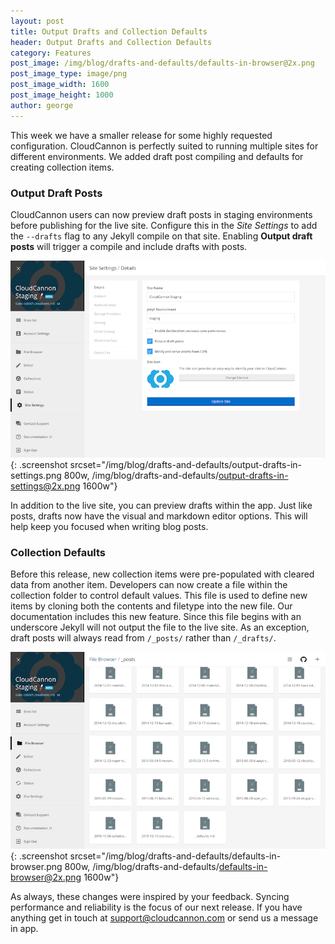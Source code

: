 ```yaml
---
layout: post
title: Output Drafts and Collection Defaults
header: Output Drafts and Collection Defaults
category: Features
post_image: /img/blog/drafts-and-defaults/defaults-in-browser@2x.png
post_image_type: image/png
post_image_width: 1600
post_image_height: 1000
author: george
---
```


This week we have a smaller release for some highly requested configuration. CloudCannon is perfectly suited to running multiple sites for different environments. We added draft post compiling and defaults for creating collection items.

### Output Draft Posts

CloudCannon users can now preview draft posts in staging environments before publishing for the live site. Configure this in the *Site Settings* to add the `--drafts` flag to any Jekyll compile on that site. Enabling **Output draft posts** will trigger a compile and include drafts with posts.

![Output draft posts option in Site Settings](/img/blog/drafts-and-defaults/output-drafts-in-settings.png){: .screenshot srcset="/img/blog/drafts-and-defaults/output-drafts-in-settings.png 800w, /img/blog/drafts-and-defaults/output-drafts-in-settings@2x.png 1600w"}

In addition to the live site, you can preview drafts within the app. Just like posts, drafts now have the visual and markdown editor options. This will help keep you focused when writing blog posts.

### Collection Defaults

Before this release, new collection items were pre-populated with cleared data from another item. Developers can now create a file within the collection folder to control default values. This file is used to define new items by cloning both the contents and filetype into the new file. Our documentation includes this new feature. Since this file begins with an underscore Jekyll will not output the file to the live site. As an exception, draft posts will always read from `/_posts/` rather than `/_drafts/`.

![Defaults in the File Browser](/img/blog/drafts-and-defaults/defaults-in-browser.png){: .screenshot srcset="/img/blog/drafts-and-defaults/defaults-in-browser.png 800w, /img/blog/drafts-and-defaults/defaults-in-browser@2x.png 1600w"}

As always, these changes were inspired by your feedback. Syncing performance and reliability is the focus of our next release. If you have anything get in touch at [support@cloudcannon.com](mailto:support@cloudcannon.com) or send us a message in app.